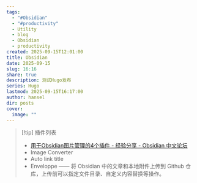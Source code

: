 ```yaml
---
tags:
  - "#Obsidian"
  - "#productivity"
  - Utility
  - blog
  - Obsidian
  - productivity
created: 2025-09-15T12:01:00
title: Obsidian
date: 2025-09-15
slug: 16:16
share: true
description: 测试Hugo发布
series: Hugo
lastmod: 2025-09-15T16:17:00
author: hansel
dir: posts
cover:
  image: ""
---
```

> [!tip] 插件列表
> - [用于Obsidian图片管理的4个插件 - 经验分享 - Obsidian 中文论坛](https://forum-zh.obsidian.md/t/topic/44910)
> - Image Converter
> - Auto link title
> - Enveloppe —— 将 Obsidian 中的文章和本地附件上传到 Github 仓库，上传前可以指定文件目录、自定义内容替换等操作。

